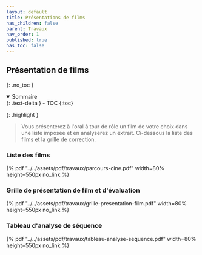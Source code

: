 ```yaml
---
layout: default
title: Présentations de films
has_children: false
parent: Travaux
nav_order: 1
published: true
has_toc: false
---
```

## Présentation de films
{: .no_toc }

<details open markdown="block">
  <summary>
    Sommaire
  </summary>
  {: .text-delta }
- TOC
{:toc}
</details>

{: .highlight }
> Vous présenterez à l'oral à tour de rôle un film de votre choix dans une liste imposée et en analyserez un extrait. Ci-dessous la liste des films et la grille de correction.

### **Liste des films**  
{% pdf "../../assets/pdf/travaux/parcours-cine.pdf" width=80% height=550px no_link %}
### **Grille de présentation de film et d'évaluation**  
{% pdf "../../assets/pdf/travaux/grille-presentation-film.pdf" width=80% height=550px no_link %}
### **Tableau d'analyse de séquence**  
{% pdf "../../assets/pdf/travaux/tableau-analyse-sequence.pdf" width=80% height=550px no_link %}


